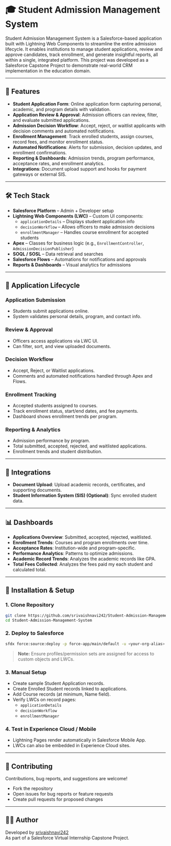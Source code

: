 # 🎓 Student Admission Management System

Student Admission Management System is a Salesforce-based application built with Lightning Web Components to streamline the entire admission lifecycle. It enables institutions to manage student applications, review and approve candidates, track enrollment, and generate insightful reports, all within a single, integrated platform. This project was developed as a Salesforce Capstone Project to demonstrate real-world CRM implementation in the education domain.

---

## 🚀 Features

- **Student Application Form**: Online application form capturing personal, academic, and program details with validation.
- **Application Review & Approval**: Admission officers can review, filter, and evaluate submitted applications.
- **Admission Decision Workflow**: Accept, reject, or waitlist applicants with decision comments and automated notifications.
- **Enrollment Management**: Track enrolled students, assign courses, record fees, and monitor enrollment status.
- **Automated Notifications**: Alerts for submission, decision updates, and enrollment confirmations.
- **Reporting & Dashboards**: Admission trends, program performance, acceptance rates, and enrollment analytics.
- **Integrations**: Document upload support and hooks for payment gateways or external SIS.

---

## 🛠️ Tech Stack

- **Salesforce Platform** – Admin + Developer setup
- **Lightning Web Components (LWC)** – Custom UI components:
  - `applicationDetails` – Displays student application info
  - `decisionWorkflow` – Allows officers to make admission decisions
  - `enrollmentManager` – Handles course enrollment for accepted students
- **Apex** – Classes for business logic (e.g., `EnrollmentController`, `AdmissionDecisionPublisher`)
- **SOQL / SOSL** – Data retrieval and searches
- **Salesforce Flows** – Automations for notifications and approvals
- **Reports & Dashboards** – Visual analytics for admissions

---

## 📑 Application Lifecycle

### Application Submission
- Students submit applications online.
- System validates personal details, program, and contact info.

### Review & Approval
- Officers access applications via LWC UI.
- Can filter, sort, and view uploaded documents.

### Decision Workflow
- Accept, Reject, or Waitlist applications.
- Comments and automated notifications handled through Apex and Flows.

### Enrollment Tracking
- Accepted students assigned to courses.
- Track enrollment status, start/end dates, and fee payments.
- Dashboard shows enrollment trends per program.

### Reporting & Analytics
- Admission performance by program.
- Total submitted, accepted, rejected, and waitlisted applications.
- Enrollment trends and student distribution.

---

## 🔗 Integrations

- **Document Upload**: Upload academic records, certificates, and supporting documents.
- **Student Information System (SIS) (Optional)**: Sync enrolled student data.

---

## 📊 Dashboards

- **Applications Overview**: Submitted, accepted, rejected, waitlisted.
- **Enrollment Trends**: Courses and program enrollments over time.
- **Acceptance Rates**: Institution-wide and program-specific.
- **Performance Analytics**: Patterns to optimize admissions.
- **Academic Record Trends**: Analyzes the academic records like GPA.
- **Total Fees Collected**: Analyzes the fees paid my each student and calculated total.

---

## 🚦 Installation & Setup

### 1. Clone Repository

```bash
git clone https://github.com/srivaishnavi242/Student-Admission-Management-System.git
cd Student-Admission-Management-System
```

### 2. Deploy to Salesforce

```bash
sfdx force:source:deploy -p force-app/main/default -u <your-org-alias>
```
> **Note:** Ensure profiles/permission sets are assigned for access to custom objects and LWCs.

### 3. Manual Setup

- Create sample Student Application records.
- Create Enrolled Student records linked to applications.
- Add Course records (at minimum, Name field).
- Verify LWCs on record pages:
  - `applicationDetails`
  - `decisionWorkflow`
  - `enrollmentManager`

### 4. Test in Experience Cloud / Mobile

- Lightning Pages render automatically in Salesforce Mobile App.
- LWCs can also be embedded in Experience Cloud sites.

---

## 🤝 Contributing

Contributions, bug reports, and suggestions are welcome!

- Fork the repository
- Open issues for bug reports or feature requests
- Create pull requests for proposed changes

---

## 👩‍💻 Author

Developed by [srivaishnavi242](https://github.com/srivaishnavi242)  
As part of a Salesforce Virtual Internship Capstone Project.
